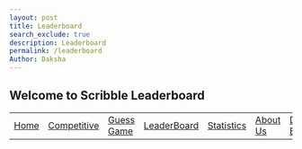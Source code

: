 ```yaml
---
layout: post
title: Leaderboard
search_exclude: true
description: Leaderboard
permalink: /leaderboard
Author: Daksha
---
```


## Welcome to Scribble Leaderboard

<table>
    <tr>
        <td><a href="{{site.baseurl}}/index">Home</a></td>
        <td><a href="{{site.baseurl}}/competition">Competitive</a></td>
        <td><a href="{{site.baseurl}}/guess">Guess Game</a></td>
        <td><a href="{{site.baseurl}}/leaderboard">LeaderBoard</a></td>
        <td><a href="{{site.baseurl}}/stats">Statistics</a></td>
        <td><a href="{{site.baseurl}}/about">About Us</a></td>
        <td><a href="{{site.baseurl}}/deploy">Deploy Blog</a></td>
    </tr>
</table>

<div class="leaderboard-container">
    <style>
        :root {
            --primary-color: #1a237e;
            --secondary-color: #283593;
            --background: linear-gradient(135deg, #e3f2fd, #bbdefb);
            --text-color: #2c3e50;
            --card-bg: #ffffff;
            --error: #e74c3c;
            --success: #2ecc71;
        }

        body {
            background: var(--background);
            margin: 0;
            min-height: 100vh;
            font-family: 'Poppins', -apple-system, BlinkMacSystemFont, sans-serif;
            color: var(--text-color);
        }

        .leaderboard-container {
            max-width: 1000px;
            margin: 3rem auto;
            padding: 2rem;
        }

        .leaderboard-title {
            color: var(--primary-color);
            font-size: 2.5rem;
            text-align: center;
            font-weight: 700;
            margin-bottom: 2rem;
            text-transform: uppercase;
            letter-spacing: 2px;
        }

        .form-container {
            background: var(--card-bg);
            border-radius: 16px;
            padding: 2rem;
            margin-bottom: 2rem;
            box-shadow: 0 8px 30px rgba(0,0,0,0.1);
        }

        .input-group {
            display: grid;
            grid-template-columns: repeat(auto-fit, minmax(200px, 1fr));
            gap: 1rem;
            margin-bottom: 1rem;
        }

        .form-input {
            padding: 12px 16px;
            border: 2px solid #e0e0e0;
            border-radius: 8px;
            font-size: 1rem;
            color: var(--text-color);
            width: 100%;
            box-sizing: border-box;
        }

        .form-input:focus {
            border-color: var(--primary-color);
            outline: none;
        }

        .submit-button {
            background: var(--primary-color);
            color: white;
            border: none;
            padding: 12px 24px;
            border-radius: 8px;
            font-weight: 600;
            cursor: pointer;
            transition: all 0.3s ease;
        }

        .submit-button:hover {
            background: var(--secondary-color);
            transform: translateY(-2px);
        }

        .delete-btn {
            background: var(--error);
            color: white;
            border: none;
            padding: 8px 16px;
            border-radius: 6px;
            cursor: pointer;
            transition: all 0.3s ease;
        }

        .delete-btn:hover {
            opacity: 0.9;
        }

        .leaderboard-table {
            width: 100%;
            border-collapse: separate;
            border-spacing: 0 8px;
            margin-top: 2rem;
        }

        .leaderboard-table th {
            background: var(--primary-color);
            color: white;
            padding: 16px;
            text-align: left;
            font-weight: 600;
        }

        .leaderboard-table td {
            background: var(--card-bg);
            padding: 16px;
            color: var(--text-color);
        }

        .leaderboard-table tr:hover td {
            background: #f8f9fa;
        }

        #message {
            text-align: center;
            margin-top: 1rem;
            padding: 12px;
            border-radius: 8px;
            font-weight: 500;
        }

        @media (max-width: 768px) {
            .leaderboard-container {
                margin: 1rem;
                padding: 1rem;
            }

            .input-group {
                grid-template-columns: 1fr;
            }

            .leaderboard-title {
                font-size: 2rem;
            }
        }
    </style>

    <h1 class="leaderboard-title">Scribble Masters</h1>
    
    <div class="form-container">
        <div class="input-group">
            <input type="text" id="profileName" placeholder="Profile Name" class="form-input" required>
            <input type="text" id="drawingName" placeholder="Drawing Name" class="form-input" required>
            <input type="number" id="score" placeholder="Score (0-100)" class="form-input" min="0" max="100" required>
            <button onclick="submitScore()" class="submit-button">Submit Score</button>
        </div>
        <div id="message"></div>
    </div>

    <table class="leaderboard-table">
        <thead>
            <tr>
                <th>Rank</th>
                <th>Player</th>
                <th>Drawing</th>
                <th>Score</th>
                <th>Actions</th>
            </tr>
        </thead>
        <tbody id="leaderboard"></tbody>
    </table>
</div>

<script>
const API_URL = 'https://scribble.stu.nighthawkcodingsociety.com/';

function showMessage(message, isError = false) {
    const messageEl = document.getElementById('message');
    messageEl.style.backgroundColor = isError ? '#fee2e2' : '#dcfce7';
    messageEl.style.color = isError ? '#dc2626' : '#16a34a';
    messageEl.textContent = message;
    setTimeout(() => messageEl.textContent = '', 3000);
}

async function fetchLeaderboard() {
    try {
        const response = await fetch(`${API_URL}/list`);
        if (!response.ok) throw new Error('Failed to fetch leaderboard');
        const data = await response.json();
        displayLeaderboard(data.entries || []);
    } catch (error) {
        console.error('Error:', error);
        document.getElementById('leaderboard').innerHTML = 
            '<tr><td colspan="5" style="text-align: center;">Error loading leaderboard</td></tr>';
    }
}

function displayLeaderboard(entries) {
    const tbody = document.getElementById('leaderboard');
    tbody.innerHTML = '';

    if (!entries || entries.length === 0) {
        tbody.innerHTML = '<tr><td colspan="5" style="text-align: center;">No entries yet</td></tr>';
        return;
    }

    entries.sort((a, b) => b.score - a.score)
        .forEach((entry, index) => {
            const row = document.createElement('tr');
            row.innerHTML = `
                <td>${index + 1}</td>
                <td>${entry.profile_name}</td>
                <td>${entry.drawing_name}</td>
                <td>${entry.score}</td>
                <td>
                    <button onclick="deleteEntry('${entry.profile_name}', '${entry.drawing_name}')" 
                            class="delete-btn">Delete</button>
                </td>
            `;
            tbody.appendChild(row);
        });
}

async function submitScore() {
    const profileName = document.getElementById('profileName').value.trim();
    const drawingName = document.getElementById('drawingName').value.trim();
    const score = parseInt(document.getElementById('score').value);

    if (!profileName || !drawingName) {
        showMessage('Please fill in all fields', true);
        return;
    }

    if (isNaN(score) || score < 0 || score > 100) {
        showMessage('Please enter a valid score between 0 and 100', true);
        return;
    }

    try {
        const response = await fetch(API_URL, {
            method: 'PUT',
            headers: {
                'Content-Type': 'application/json',
            },
            body: JSON.stringify({
                profile_name: profileName,
                drawing_name: drawingName,
                score: score
            })
        });

        const data = await response.json();

        if (response.ok) {
            showMessage('Score submitted successfully');
            document.getElementById('profileName').value = '';
            document.getElementById('drawingName').value = '';
            document.getElementById('score').value = '';
            await fetchLeaderboard();
        } else {
            throw new Error(data.error || 'Failed to submit score');
        }
    } catch (error) {
        console.error('Error:', error);
        showMessage(error.message, true);
    }
}

async function deleteEntry(profileName, drawingName) {
    if (!confirm('Are you sure you want to delete this entry?')) return;
    
    try {
        const response = await fetch(API_URL, {
            method: 'DELETE',
            headers: {
                'Content-Type': 'application/json',
            },
            body: JSON.stringify({
                profile_name: profileName,
                drawing_name: drawingName
            })
        });

        const data = await response.json();
        
        if (response.ok) {
            showMessage('Entry deleted successfully');
            await fetchLeaderboard();
        } else {
            throw new Error(data.error || 'Failed to delete entry');
        }
    } catch (error) {
        console.error('Error:', error);
        showMessage(error.message, true);
    }
}

// Initialize and auto-refresh
fetchLeaderboard();
setInterval(fetchLeaderboard, 30000);
</script>